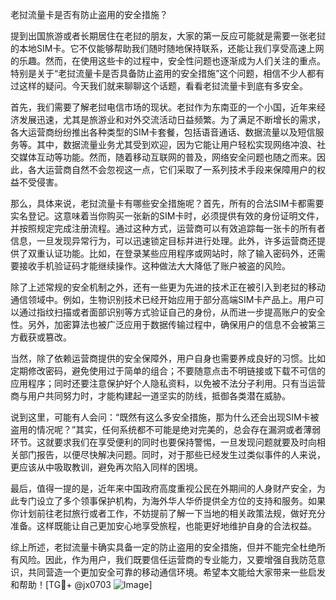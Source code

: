 老挝流量卡是否有防止盗用的安全措施？

提到出国旅游或者长期居住在老挝的朋友，大家的第一反应可能就是需要一张老挝的本地SIM卡。它不仅能够帮助我们随时随地保持联系，还能让我们享受高速上网的乐趣。然而，在使用这些卡的过程中，安全性问题也逐渐成为人们关注的重点。特别是关于“老挝流量卡是否具备防止盗用的安全措施”这个问题，相信不少人都有过这样的疑问。今天我们就来聊聊这个话题，看看老挝流量卡到底有多安全。

首先，我们需要了解老挝电信市场的现状。老挝作为东南亚的一个小国，近年来经济发展迅速，尤其是旅游业和对外交流活动日益频繁。为了满足不断增长的需求，各大运营商纷纷推出各种类型的SIM卡套餐，包括语音通话、数据流量以及短信服务等。其中，数据流量业务尤其受到欢迎，因为它能让用户轻松实现网络冲浪、社交媒体互动等功能。然而，随着移动互联网的普及，网络安全问题也随之而来。因此，各大运营商自然不会忽视这一点，它们采取了一系列技术手段来保障用户的权益不受侵害。

那么，具体来说，老挝流量卡有哪些安全措施呢？首先，所有的合法SIM卡都需要实名登记。这意味着当你购买一张新的SIM卡时，必须提供有效的身份证明文件，并按照规定完成注册流程。通过这种方式，运营商可以有效追踪每一张卡的所有者信息，一旦发现异常行为，可以迅速锁定目标并进行处理。此外，许多运营商还提供了双重认证功能。比如，在登录某些应用程序或网站时，除了输入密码外，还需要接收手机验证码才能继续操作。这种做法大大降低了账户被盗的风险。

除了上述常规的安全机制之外，还有一些更为先进的技术正在被引入到老挝的移动通信领域中。例如，生物识别技术已经开始应用于部分高端SIM卡产品上。用户可以通过指纹扫描或者面部识别等方式验证自己的身份，从而进一步提高账户的安全性。另外，加密算法也被广泛应用于数据传输过程中，确保用户的信息不会被第三方截获或篡改。

当然，除了依赖运营商提供的安全保障外，用户自身也需要养成良好的习惯。比如定期修改密码，避免使用过于简单的组合；不要随意点击不明链接或下载不可信的应用程序；同时还要注意保护好个人隐私资料，以免被不法分子利用。只有当运营商与用户共同努力时，才能构建起一道坚实的防线，抵御各类潜在威胁。

说到这里，可能有人会问：“既然有这么多安全措施，那为什么还会出现SIM卡被盗用的情况呢？”其实，任何系统都不可能是绝对完美的，总会存在漏洞或者薄弱环节。这就要求我们在享受便利的同时也要保持警惕，一旦发现问题就要及时向相关部门报告，以便尽快解决问题。同时，对于那些已经发生过类似事件的人来说，更应该从中吸取教训，避免再次陷入同样的困境。

最后，值得一提的是，近年来中国政府高度重视公民在外期间的人身财产安全，为此专门设立了多个领事保护机构，为海外华人华侨提供全方位的支持和服务。如果你计划前往老挝旅行或者工作，不妨提前了解一下当地的相关政策法规，做好充分准备。这样既能让自己更加安心地享受旅程，也能更好地维护自身的合法权益。

综上所述，老挝流量卡确实具备一定的防止盗用的安全措施，但并不能完全杜绝所有风险。因此，作为用户，我们既要信任运营商的专业能力，又要增强自我防范意识，共同营造一个更加安全可靠的移动通信环境。希望本文能给大家带来一些启发和帮助！[TG💪+ @jx0703 ![Image](https://github.com/user-attachments/assets/dbca1d08-cadb-493c-b0ec-ad6f7a83f270)]